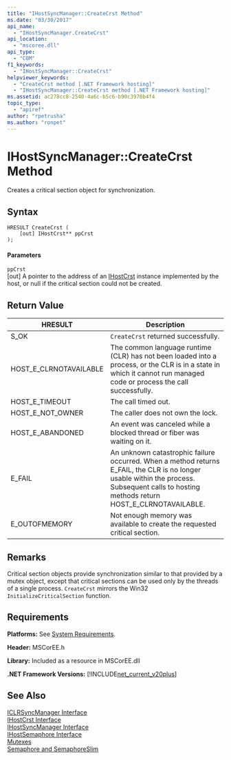 ```yaml
---
title: "IHostSyncManager::CreateCrst Method"
ms.date: "03/30/2017"
api_name: 
  - "IHostSyncManager.CreateCrst"
api_location: 
  - "mscoree.dll"
api_type: 
  - "COM"
f1_keywords: 
  - "IHostSyncManager::CreateCrst"
helpviewer_keywords: 
  - "CreateCrst method [.NET Framework hosting]"
  - "IHostSyncManager::CreateCrst method [.NET Framework hosting]"
ms.assetid: ac278cc8-2540-4a6c-b5c6-b90c3970b4f4
topic_type: 
  - "apiref"
author: "rpetrusha"
ms.author: "ronpet"
---
```

# IHostSyncManager::CreateCrst Method
Creates a critical section object for synchronization.  

## Syntax  

```  
HRESULT CreateCrst (  
    [out] IHostCrst** ppCrst  
);  
```  

#### Parameters  
 `ppCrst`  
 [out] A pointer to the address of an [IHostCrst](../../../../docs/framework/unmanaged-api/hosting/ihostcrst-interface.md) instance implemented by the host, or null if the critical section could not be created.  

## Return Value  


|HRESULT|Description|  
|-------------|-----------------|  
|S_OK|`CreateCrst` returned successfully.|  
|HOST_E_CLRNOTAVAILABLE|The common language runtime (CLR) has not been loaded into a process, or the CLR is in a state in which it cannot run managed code or process the call successfully.|  
|HOST_E_TIMEOUT|The call timed out.|  
|HOST_E_NOT_OWNER|The caller does not own the lock.|  
|HOST_E_ABANDONED|An event was canceled while a blocked thread or fiber was waiting on it.|  
|E_FAIL|An unknown catastrophic failure occurred. When a method returns E_FAIL, the CLR is no longer usable within the process. Subsequent calls to hosting methods return HOST_E_CLRNOTAVAILABLE.|  
|E_OUTOFMEMORY|Not enough memory was available to create the requested critical section.|  

## Remarks  
 Critical section objects provide synchronization similar to that provided by a mutex object, except that critical sections can be used only by the threads of a single process. `CreateCrst` mirrors the Win32 `InitializeCriticalSection` function.  

## Requirements  
 **Platforms:** See [System Requirements](../../../../docs/framework/get-started/system-requirements.md).  

 **Header:** MSCorEE.h  

 **Library:** Included as a resource in MSCorEE.dll  

 **.NET Framework Versions:** [!INCLUDE[net_current_v20plus](../../../../includes/net-current-v20plus-md.md)]  

## See Also  
 [ICLRSyncManager Interface](../../../../docs/framework/unmanaged-api/hosting/iclrsyncmanager-interface.md)  
 [IHostCrst Interface](../../../../docs/framework/unmanaged-api/hosting/ihostcrst-interface.md)  
 [IHostSyncManager Interface](../../../../docs/framework/unmanaged-api/hosting/ihostsyncmanager-interface.md)  
 [IHostSemaphore Interface](../../../../docs/framework/unmanaged-api/hosting/ihostsemaphore-interface.md)  
 [Mutexes](../../../../docs/standard/threading/mutexes.md)  
 [Semaphore and SemaphoreSlim](../../../../docs/standard/threading/semaphore-and-semaphoreslim.md)
